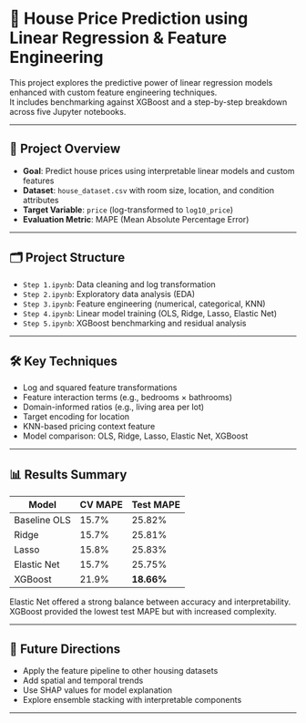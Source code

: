 # 🏡 House Price Prediction using Linear Regression & Feature Engineering

This project explores the predictive power of linear regression models enhanced with custom feature engineering techniques.  
It includes benchmarking against XGBoost and a step-by-step breakdown across five Jupyter notebooks.

---

## 📌 Project Overview

- **Goal**: Predict house prices using interpretable linear models and custom features
- **Dataset**: `house_dataset.csv` with room size, location, and condition attributes
- **Target Variable**: `price` (log-transformed to `log10_price`)
- **Evaluation Metric**: MAPE (Mean Absolute Percentage Error)

---

## 🗂️ Project Structure

- `Step 1.ipynb`: Data cleaning and log transformation
- `Step 2.ipynb`: Exploratory data analysis (EDA)
- `Step 3.ipynb`: Feature engineering (numerical, categorical, KNN)
- `Step 4.ipynb`: Linear model training (OLS, Ridge, Lasso, Elastic Net)
- `Step 5.ipynb`: XGBoost benchmarking and residual analysis

---

## 🛠️ Key Techniques

- Log and squared feature transformations
- Feature interaction terms (e.g., bedrooms × bathrooms)
- Domain-informed ratios (e.g., living area per lot)
- Target encoding for location
- KNN-based pricing context feature
- Model comparison: OLS, Ridge, Lasso, Elastic Net, XGBoost

---

## 📊 Results Summary

| Model        | CV MAPE | Test MAPE |
|--------------|---------|-----------|
| Baseline OLS | 15.7%   | 25.82%    |
| Ridge        | 15.7%   | 25.81%    |
| Lasso        | 15.8%   | 25.83%    |
| Elastic Net  | 15.7%   | 25.75%    |
| XGBoost      | 21.9%   | **18.66%**|

Elastic Net offered a strong balance between accuracy and interpretability.  
XGBoost provided the lowest test MAPE but with increased complexity.

---

## 🔮 Future Directions

- Apply the feature pipeline to other housing datasets
- Add spatial and temporal trends
- Use SHAP values for model explanation
- Explore ensemble stacking with interpretable components

---



